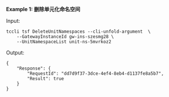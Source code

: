 **Example 1: 删除单元化命名空间**



Input: 

```
tccli tsf DeleteUnitNamespaces --cli-unfold-argument  \
    --GatewayInstanceId gw-ins-szesmg28 \
    --UnitNamespaceList unit-ns-5mvrkoz2
```

Output: 
```
{
    "Response": {
        "RequestId": "dd7d9f37-3dce-4ef4-8eb4-d1137fe8a5b7",
        "Result": true
    }
}
```

